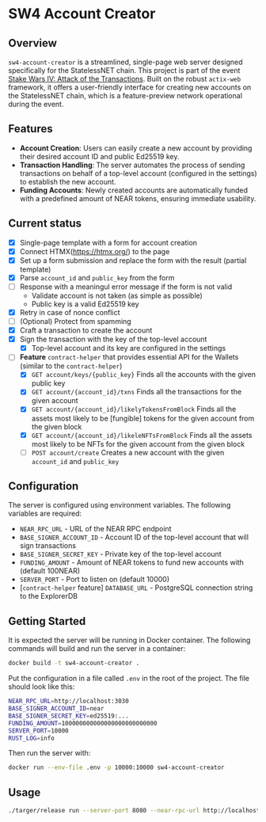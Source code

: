 # SW4 Account Creator

## Overview
`sw4-account-creator` is a streamlined, single-page web server designed specifically for the StatelessNET chain. This project is part of the event [Stake Wars IV: Attack of the Transactions](https://github.com/near/stakewars-iv). Built on the robust `actix-web` framework, it offers a user-friendly interface for creating new accounts on the StatelessNET chain, which is a feature-preview network operational during the event.

## Features
- **Account Creation**: Users can easily create a new account by providing their desired account ID and public Ed25519 key.
- **Transaction Handling**: The server automates the process of sending transactions on behalf of a top-level account (configured in the settings) to establish the new account.
- **Funding Accounts**: Newly created accounts are automatically funded with a predefined amount of NEAR tokens, ensuring immediate usability.

## Current status

- [x] Single-page template with a form for account creation
- [x] Connect HTMX(https://htmx.org/) to the page
- [x] Set up a form submission and replace the form with the result (partial template)
- [x] Parse `account_id` and `public_key` from the form
- [ ] Response with a meaningul error message if the form is not valid
    - Validate account is not taken (as simple as possible)
    - Public key is a valid Ed25519 key
- [x] Retry in case of nonce conflict
- [ ] (Optional) Protect from spamming
- [x] Craft a transaction to create the account
- [x] Sign the transaction with the key of the top-level account
    - [x] Top-level account and its key are configured in the settings
- [ ] **Feature** `contract-helper` that provides essential API for the Wallets (similar to the `contract-helper`)
    - [x] `GET account/keys/{public_key}` Finds all the accounts with the given public key
    - [x] `GET account/{account_id}/txns` Finds all the transactions for the given account
    - [x] `GET account/{account_id}/likelyTokensFromBlock` Finds all the assets most likely to be [fungible] tokens for the given account from the given block
    - [x] `GET account/{account_id}/likeleNFTsFromBlock` Finds all the assets most likely to be NFTs for the given account from the given block
    - [ ] `POST account/create` Creates a new account with the given `account_id` and `public_key`

## Configuration

The server is configured using environment variables. The following variables are required:

- `NEAR_RPC_URL` - URL of the NEAR RPC endpoint
- `BASE_SIGNER_ACCOUNT_ID` - Account ID of the top-level account that will sign transactions
- `BASE_SIGNER_SECRET_KEY` - Private key of the top-level account
- `FUNDING_AMOUNT` - Amount of NEAR tokens to fund new accounts with (default 100NEAR)
- `SERVER_PORT` - Port to listen on (default 10000)
- [`contract-helper` feature] `DATABASE_URL` - PostgreSQL connection string to the ExplorerDB

## Getting Started

It is expected the server will be running in Docker container. The following commands will build and run the server in a container:

```bash
docker build -t sw4-account-creator .
```

Put the configuration in a file called `.env` in the root of the project. The file should look like this:

```bash
NEAR_RPC_URL=http://localhost:3030
BASE_SIGNER_ACCOUNT_ID=near
BASE_SIGNER_SECRET_KEY=ed25519:...
FUNDING_AMOUNT=100000000000000000000000000
SERVER_PORT=10000
RUST_LOG=info
```

Then run the server with:

```bash
docker run --env-file .env -p 10000:10000 sw4-account-creator
```

## Usage

```bash
./targer/release run --server-port 8080 --near-rpc-url http://localhost:3030 --base-signer-account-id near --base-signer-secret-key "ed25519:..." --funding-amount 100000000000000000000000000
```

